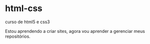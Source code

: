 # html-css
 curso de html5 e css3

 Estou aprendendo a criar sites, agora vou aprender a gerenciar meus repositórios.

